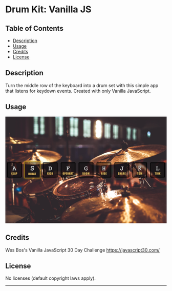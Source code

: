 # Drum Kit: Vanilla JS

## Table of Contents

- [Description](#description)
- [Usage](#usage)
- [Credits](#credits)
- [License](#license)

## Description

Turn the middle row of the keyboard into a drum set with this simple app that listens for keydown events. Created with only Vanilla JavaScript.

## Usage

![Drum Kit screenshot 1](./assets/images/drum_kit_screenshot.png)

## Credits

Wes Bos's Vanilla JavaScript 30 Day Challenge
https://javascript30.com/

## License

No licenses (default copyright laws apply).

---
